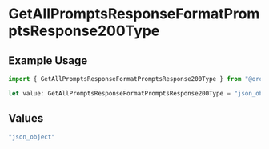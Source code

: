 # GetAllPromptsResponseFormatPromptsResponse200Type

## Example Usage

```typescript
import { GetAllPromptsResponseFormatPromptsResponse200Type } from "@orq-ai/node/models/operations";

let value: GetAllPromptsResponseFormatPromptsResponse200Type = "json_object";
```

## Values

```typescript
"json_object"
```